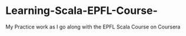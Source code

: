 # Learning-Scala-EPFL-Course-
My Practice work as I go along with the EPFL Scala Course on Coursera
